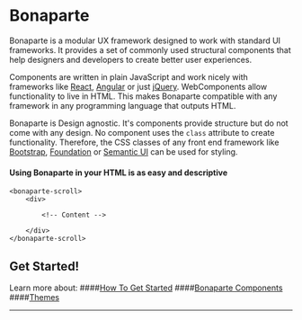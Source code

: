 # Bonaparte 

Bonaparte is a modular UX framework designed to work with standard UI frameworks. 
It provides a set of commonly used structural components that help designers and developers to create better user experiences.

Components are written in plain JavaScript and work nicely with frameworks like [React](https://facebook.github.io/react/), [Angular](https://angularjs.org/) or just [jQuery](http://jquery.com). WebComponents allow functionality to live in HTML. This makes Bonaparte compatible with any framework in any programming language that outputs HTML.

Bonaparte is Design agnostic. It's components provide structure but do not come with any design. No component uses the `class` attribute to create functionality. Therefore, the CSS classes of any front end framework like [Bootstrap](http://getbootstrap.com/), [Foundation](http://foundation.zurb.com/) or [Semantic UI](http://semantic-ui.com/) can be used for styling.


#### Using Bonaparte in your HTML is as easy and descriptive
```
<bonaparte-scroll>
    <div>
    
        <!-- Content -->
    
    </div>
</bonaparte-scroll>
```
## Get Started!

Learn more about:
####[How To Get Started](getting-started/index.md)
####[Bonaparte Components](components/index.md)
####[Themes](themes/index.md)


---


